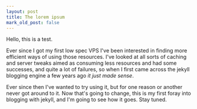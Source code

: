 ```yaml
---
layout: post
title: The lorem ipsum
mark_old_post: false
---
```


Hello, this is a test.

Ever since I got my first low spec VPS I've been interested in finding more efficient ways of using those resources.  I've looked at all sorts of caching and server tweaks aimed as consuming less resources and had some successes, and quite a lot of failures, so when I first came across the jekyll blogging engine a few years ago _it just made sense_.

Ever since then I've wanted to try using it, but for one reason or another never got around to it.  Now that's going to change, this is my first foray into blogging with jekyll, and I'm going to see how it goes.  Stay tuned.
